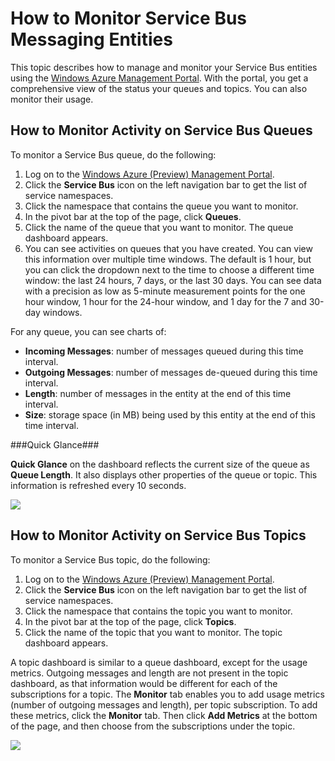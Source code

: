 <properties linkid="service-bus-monitor-messaging-entitites" urlDisplayName="Traffic Manager" pageTitle="Monitor Service Bus Messaging Entities - Windows Azure" title="Monitor Service Bus Messaging Entities - Windows Azure" metaKeywords="" description="Learn how to monitor your Service Bus entities using the Windows Azure Management Portal." metaCanonical="" disqusComments="1" umbracoNaviHide="1" />


# How to Monitor Service Bus Messaging Entities

This topic describes how to manage and monitor your Service Bus entities using the [Windows Azure Management Portal](http://manage.windowsazure.com). With the portal, you get a comprehensive view of the status your queues and topics. You can also monitor their usage.

## How to Monitor Activity on Service Bus Queues

To monitor a Service Bus queue, do the following:

1. Log on to the [Windows Azure (Preview) Management Portal](http://manage.windowsazure.com).
2. Click the **Service Bus** icon on the left navigation bar to get the list of service namespaces. 
3. Click the namespace that contains the queue you want to monitor. 
4. In the pivot bar at the top of the page, click **Queues**.
5. Click the name of the queue that you want to monitor. The queue dashboard appears.
6. You can see activities on queues that you have created. You can view this information over multiple time windows. The default is 1 hour, but you can click the dropdown next to the time to choose a different time window: the last 24 hours, 7 days, or the last 30 days. You can see data with a precision as low as 5-minute measurement points for the one hour window, 1 hour for the 24-hour window, and 1 day for the 7 and 30-day windows. 

For any queue, you can see charts of:

- **Incoming Messages**: number of messages queued during this time interval.
- **Outgoing Messages**: number of messages de-queued during this time interval.
- **Length**: number of messages in the entity at the end of this time interval.
- **Size**: storage space (in MB) being used by this entity at the end of this time interval.

###Quick Glance###

**Quick Glance** on the dashboard reflects the current size of the queue as **Queue Length**. It also displays other properties of the queue or topic. This information is refreshed every 10 seconds.

![][1]

## How to Monitor Activity on Service Bus Topics

To monitor a Service Bus topic, do the following:

1. Log on to the [Windows Azure (Preview) Management Portal](http://manage.windowsazure.com).
2. Click the **Service Bus** icon on the left navigation bar to get the list of service namespaces. 
3. Click the namespace that contains the topic you want to monitor. 
4. In the pivot bar at the top of the page, click **Topics**.
5. Click the name of the topic that you want to monitor. The topic dashboard appears.

A topic dashboard is similar to a queue dashboard, except for the usage metrics. Outgoing messages and length are not present in the topic dashboard, as that information would be different for each of the subscriptions for a topic. The **Monitor** tab enables you to add usage metrics (number of outgoing messages and length), per topic subscription. To add these metrics, click the **Monitor** tab. Then click **Add Metrics** at the bottom of the page, and then choose from the subscriptions under the topic.


![][2]

[1]: ../../Shared/Media/QueueDashboard.png
[2]: ../../Shared/Media/AddMetrics.png
